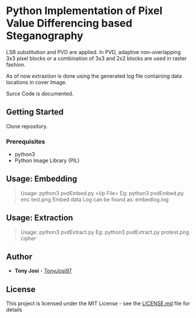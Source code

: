 # Python Implementation of Pixel Value Differencing based Steganography

LSB substitution and PVD are applied. In PVD, adaptive non-overlapping 3x3 pixel blocks or a combination of 3x3 and 2x2 blocks are used in raster fashion.

As of now extraxtion is done using the generated log file containing data locations in cover Image.

Surce Code is documented.

## Getting Started

Clone repository.

### Prerequisites

- python3
- Python Image Library (PIL)

## Usage: Embedding

> Usage: python3 pvdEmbed.py <i/p File> <Cover Image> 
> Eg:    python3 pvdEmbed.py enc test.png 
> Embed data Log can be found as: embedlog.log

## Usage: Extraction

> Usage: python3 pvdExtract.py <Embedded Cover Image File> <Output File> 
> Eg:    python3 pvdExtract.py protest.png cipher

## Author

* **Tony Josi** - [TonyJosi97](https://github.com/TonyJosi97)


## License

This project is licensed under the MIT License - see the [LICENSE.md](LICENSE.md) file for details


